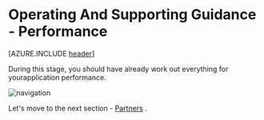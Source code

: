 <properties
	pageTitle="Global Customer Playbook operating-supporting-guidance-performance "
	description="Global Customer Playbook operating-supporting-guidance-performance"
	services="global-customer-playbook"
	documentationCenter=""
	authors="jtong"
	manager="edwinc"
	editor=""
	tags="global-customer-playbook"/>

<tags
	ms.service="global-customer-playbook"
	ms.workload=""
	ms.tgt_pltfrm=""
	ms.devlang="na"
	ms.topic="article"
	ms.date="11/21/2016"
	wacn.date="11/21/2016"
	wacn.lang=”en”
	ms.author="jtong"/>


# Operating And Supporting Guidance - Performance

[AZURE.INCLUDE [header](../operating-supporting-guidance.md)]

During this stage, you should have already work out everything for yourapplication performance.

![navigation](/solutions/global-customer/media/navigation.png)

Let's move to the next section - [Partners](/solutions/global-customer/operating-supporting/guidance/partners/) .
